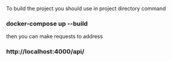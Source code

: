To build the project you should use in project directory command 

### docker-compose up --build

then you can make requests to address

### http://localhost:4000/api/


